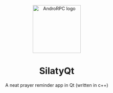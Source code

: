 <p align="center">
  <img src="https://github.com/mustafakhalaf-git/SilatyQt/raw/main/images/Icons/silaty_48.svg" align="center" width="150" height="150" alt="AndroRPC logo">
</p>
<H1 align="center">SilatyQt</H1>
<p align="center">A neat prayer reminder app in Qt (written in c++)<p align="center">
